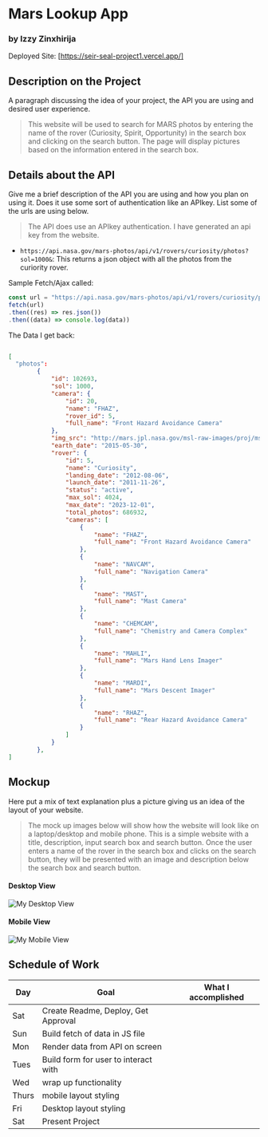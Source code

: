 # Mars Lookup App
### by Izzy Zinxhirija

Deployed Site: [https://seir-seal-project1.vercel.app/]

## Description on the Project

A paragraph discussing the idea of your project, the API you are using and desired user experience.

> This website will be used to search for MARS photos by entering the name of the rover (Curiosity, Spirit, Opportunity) in the search box and clicking on the search button. The page will display pictures based on the information entered in the search box. 

## Details about the API

Give me a brief description of the API you are using and how you plan on using it. Does it use some sort of authentication like an APIkey. List some of the urls are using below.

> The API does use an APIkey authentication. I have generated an api key from the website. 

- `https://api.nasa.gov/mars-photos/api/v1/rovers/curiosity/photos?sol=1000&`: This returns a json object with all the photos from the curiority rover.

Sample Fetch/Ajax called:
```js
const url = "https://api.nasa.gov/mars-photos/api/v1/rovers/curiosity/photos?sol=1000&"
fetch(url)
.then((res) => res.json())
.then((data) => console.log(data))
```

The Data I get back:
```json

[
  "photos": 
        {
            "id": 102693,
            "sol": 1000,
            "camera": {
                "id": 20,
                "name": "FHAZ",
                "rover_id": 5,
                "full_name": "Front Hazard Avoidance Camera"
            },
            "img_src": "http://mars.jpl.nasa.gov/msl-raw-images/proj/msl/redops/ods/surface/sol/01000/opgs/edr/fcam/FLB_486265257EDR_F0481570FHAZ00323M_.JPG",
            "earth_date": "2015-05-30",
            "rover": {
                "id": 5,
                "name": "Curiosity",
                "landing_date": "2012-08-06",
                "launch_date": "2011-11-26",
                "status": "active",
                "max_sol": 4024,
                "max_date": "2023-12-01",
                "total_photos": 686932,
                "cameras": [
                    {
                        "name": "FHAZ",
                        "full_name": "Front Hazard Avoidance Camera"
                    },
                    {
                        "name": "NAVCAM",
                        "full_name": "Navigation Camera"
                    },
                    {
                        "name": "MAST",
                        "full_name": "Mast Camera"
                    },
                    {
                        "name": "CHEMCAM",
                        "full_name": "Chemistry and Camera Complex"
                    },
                    {
                        "name": "MAHLI",
                        "full_name": "Mars Hand Lens Imager"
                    },
                    {
                        "name": "MARDI",
                        "full_name": "Mars Descent Imager"
                    },
                    {
                        "name": "RHAZ",
                        "full_name": "Rear Hazard Avoidance Camera"
                    }
                ]
            }
        },
]
```

## Mockup

Here put a mix of text explanation plus a picture giving us an idea of the layout of your website.

> The mock up images below will show how the website will look like on a laptop/desktop and mobile phone. This is a simple website with a title, description, input search box and search button. Once the user enters a name of the rover in the search box and clicks on the search button, they will be presented with an image and description below the search box and search button.


#### Desktop View

![My Desktop View](https://i.imgur.com/a90dNzk.png)

#### Mobile View

![My Mobile View](https://i.imgur.com/7QNbLkY.png)

## Schedule of Work

|Day | Goal | What I accomplished |
|----|------|-----------------------|
| Sat | Create Readme, Deploy, Get Approval | |
| Sun | Build fetch of data in JS file ||
| Mon | Render data from API on screen ||
| Tues| Build form for user to interact with ||
| Wed | wrap up functionality ||
|Thurs| mobile layout styling ||
| Fri | Desktop layout styling ||
| Sat | Present Project ||